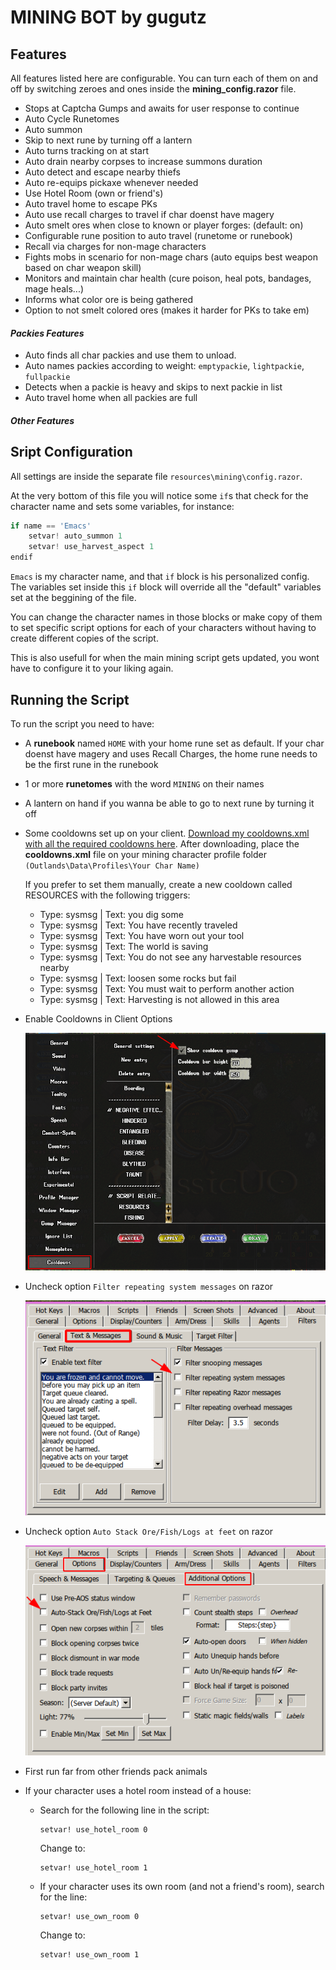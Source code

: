 # MINING BOT by gugutz

## Features

All features listed here are configurable. You can turn each of them on and off by switching zeroes and ones inside the **mining_config.razor** file.

- Stops at Captcha Gumps and awaits for user response to continue
- Auto Cycle Runetomes
- Auto summon
- Skip to next rune by turning off a lantern
- Auto turns tracking on at start
- Auto drain nearby corpses to increase summons duration
- Auto detect and escape nearby thiefs
- Auto re-equips pickaxe whenever needed
- Use Hotel Room (own or friend's)
- Auto travel home to escape PKs
- Auto use recall charges to travel if char doenst have magery
- Auto smelt ores when close to known or player forges: (default: on)
- Configurable rune position to auto travel (runetome or runebook)
- Recall via charges for non-mage characters
- Fights mobs in scenario for non-mage chars (auto equips best weapon based on char weapon skill)
- Monitors and maintain char health (cure poison, heal pots, bandages, mage heals...)
- Informs what color ore is being gathered
- Option to not smelt colored ores (makes it harder for PKs to take em)

#### _Packies Features_

- Auto finds all char packies and use them to unload.
- Auto names packies according to weight: `emptypackie`, `lightpackie`, `fullpackie`
- Detects when a packie is heavy and skips to next packie in list
- Auto travel home when all packies are full

#### _Other Features_

## Sript Configuration

All settings are inside the separate file `resources\mining\config.razor`.

At the very bottom of this file you will notice some `if`s that check for the character name and sets some variables, for instance:

```py
if name == 'Emacs'
    setvar! auto_summon 1
    setvar! use_harvest_aspect 1
endif
```

`Emacs` is my character name, and that `if` block is his personalized config. The variables set inside this `if` block will override all the "default" variables set at the beggining of the file.

You can change the character names in those blocks or make copy of them to set specific script options for each of your characters without having to create different copies of the script.

This is also usefull for when the main mining script gets updated, you wont have to configure it to your liking again.

## Running the Script

To run the script you need to have:

- A **runebook** named `HOME` with your home rune set as default.
  If your char doenst have magery and uses Recall Charges, the home rune needs to be the first rune in the runebook
- 1 or more **runetomes** with the word `MINING` on their names
- A lantern on hand if you wanna be able to go to next rune by turning it off
- Some cooldowns set up on your client. [Download my cooldowns.xml with all the required cooldowns here](../../cooldowns.xml). After downloading, place the **cooldowns.xml** file on your mining character profile folder `(Outlands\Data\Profiles\Your Char Name)`

  If you prefer to set them manually, create a new cooldown called RESOURCES with the following triggers:

  - Type: sysmsg | Text: you dig some
  - Type: sysmsg | Text: You have recently traveled
  - Type: sysmsg | Text: You have worn out your tool
  - Type: sysmsg | Text: The world is saving
  - Type: sysmsg | Text: You do not see any harvestable resources nearby
  - Type: sysmsg | Text: loosen some rocks but fail
  - Type: sysmsg | Text: You must wait to perform another action
  - Type: sysmsg | Text: Harvesting is not allowed in this area

- Enable Cooldowns in Client Options

  ![Cooldowns - Enabling](./img/cooldowns-enable.png)

- Uncheck option `Filter repeating system messages` on razor

  ![Razor Text Filter Options](./img/razor-txt-filters.png)

- Uncheck option `Auto Stack Ore/Fish/Logs at feet` on razor

  ![Razor - Disable Auto Stack Ores/Logs at feet](./img/razor-disable-autostack.png)

- First run far from other friends pack animals
- If your character uses a hotel room instead of a house:
  - Search for the following line in the script:
    ```
    setvar! use_hotel_room 0
    ```
    Change to:
    ```
    setvar! use_hotel_room 1
    ```
  - If your character uses its own room (and not a friend's room), search for the line:
    ```
    setvar! use_own_room 0
    ```
    Change to:
    ```
    setvar! use_own_room 1
    ```
